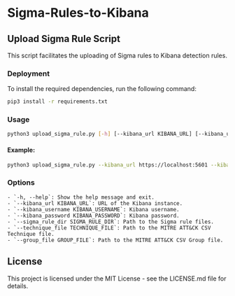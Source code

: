 # Sigma-Rules-to-Kibana


## Upload Sigma Rule Script

This script facilitates the uploading of Sigma rules to Kibana detection rules.

### Deployment

To install the required dependencies, run the following command:

```sh
pip3 install -r requirements.txt
```

### Usage

```sh
python3 upload_sigma_rule.py [-h] [--kibana_url KIBANA_URL] [--kibana_username KIBANA_USERNAME] [--kibana_password KIBANA_PASSWORD] [--sigma_rule_dir SIGMA_RULE_DIR] [--technique_file TECHNIQUE_FILE] [--group_file GROUP_FILE]
```

#### Example:
```sh
python3 upload_sigma_rule.py --kibana_url https://localhost:5601 --kibana_username elastic --kibana_password changeme --sigma_rule_dir ./sigma/rules --technique_file ./mitreattack.csv  --group_file mitreattack-group.csv
```

### Options
```
- `-h, --help`: Show the help message and exit.
- `--kibana_url KIBANA_URL`: URL of the Kibana instance.
- `--kibana_username KIBANA_USERNAME`: Kibana username.
- `--kibana_password KIBANA_PASSWORD`: Kibana password.
- `--sigma_rule_dir SIGMA_RULE_DIR`: Path to the Sigma rule files.
- `--technique_file TECHNIQUE_FILE`: Path to the MITRE ATT&CK CSV Technique file.
- `--group_file GROUP_FILE`: Path to the MITRE ATT&CK CSV Group file.
```


## License

This project is licensed under the MIT License - see the LICENSE.md file for details.
